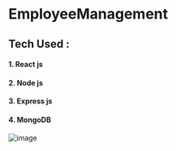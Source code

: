 # EmployeeManagement

## Tech Used :
#### 1. React js
#### 2. Node js
#### 3. Express js
#### 4. MongoDB

![image](https://github.com/rajuldixit/EmployeeManagement/assets/17043105/e0b6446e-d5d4-4fee-a6f5-09525cfe67cc)
